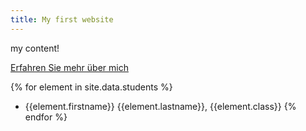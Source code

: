 ```yaml
---
title: My first website
---
```

my content!

[Erfahren Sie mehr über mich](about_me.md)

{% for element in site.data.students %}
- {{element.firstname}} {{element.lastname}}, {{element.class}}
{% endfor %}
